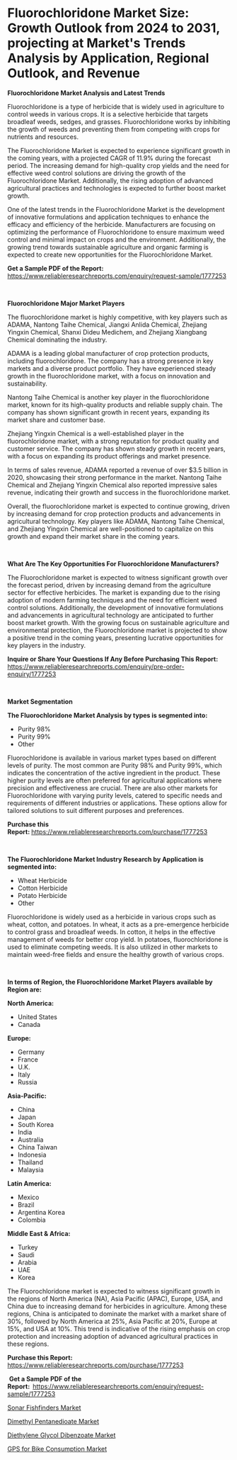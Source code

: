 <p><h1>Fluorochloridone Market Size: Growth Outlook from 2024 to 2031, projecting at Market's Trends Analysis by Application, Regional Outlook, and Revenue</h1></p><p><strong>Fluorochloridone Market Analysis and Latest Trends</strong></p>
<p><p>Fluorochloridone is a type of herbicide that is widely used in agriculture to control weeds in various crops. It is a selective herbicide that targets broadleaf weeds, sedges, and grasses. Fluorochloridone works by inhibiting the growth of weeds and preventing them from competing with crops for nutrients and resources.</p><p>The Fluorochloridone Market is expected to experience significant growth in the coming years, with a projected CAGR of 11.9% during the forecast period. The increasing demand for high-quality crop yields and the need for effective weed control solutions are driving the growth of the Fluorochloridone Market. Additionally, the rising adoption of advanced agricultural practices and technologies is expected to further boost market growth.</p><p>One of the latest trends in the Fluorochloridone Market is the development of innovative formulations and application techniques to enhance the efficacy and efficiency of the herbicide. Manufacturers are focusing on optimizing the performance of Fluorochloridone to ensure maximum weed control and minimal impact on crops and the environment. Additionally, the growing trend towards sustainable agriculture and organic farming is expected to create new opportunities for the Fluorochloridone Market.</p></p>
<p><strong>Get a Sample PDF of the Report:&nbsp;</strong> <a href="https://www.reliableresearchreports.com/enquiry/request-sample/1777253">https://www.reliableresearchreports.com/enquiry/request-sample/1777253</a></p>
<p>&nbsp;</p>
<p><strong>Fluorochloridone Major Market Players</strong></p>
<p><p>The fluorochloridone market is highly competitive, with key players such as ADAMA, Nantong Taihe Chemical, Jiangxi Anlida Chemical, Zhejiang Yingxin Chemical, Shanxi Dideu Medichem, and Zhejiang Xiangbang Chemical dominating the industry.</p><p>ADAMA is a leading global manufacturer of crop protection products, including fluorochloridone. The company has a strong presence in key markets and a diverse product portfolio. They have experienced steady growth in the fluorochloridone market, with a focus on innovation and sustainability.</p><p>Nantong Taihe Chemical is another key player in the fluorochloridone market, known for its high-quality products and reliable supply chain. The company has shown significant growth in recent years, expanding its market share and customer base.</p><p>Zhejiang Yingxin Chemical is a well-established player in the fluorochloridone market, with a strong reputation for product quality and customer service. The company has shown steady growth in recent years, with a focus on expanding its product offerings and market presence.</p><p>In terms of sales revenue, ADAMA reported a revenue of over $3.5 billion in 2020, showcasing their strong performance in the market. Nantong Taihe Chemical and Zhejiang Yingxin Chemical also reported impressive sales revenue, indicating their growth and success in the fluorochloridone market.</p><p>Overall, the fluorochloridone market is expected to continue growing, driven by increasing demand for crop protection products and advancements in agricultural technology. Key players like ADAMA, Nantong Taihe Chemical, and Zhejiang Yingxin Chemical are well-positioned to capitalize on this growth and expand their market share in the coming years.</p></p>
<p>&nbsp;</p>
<p><strong>What Are The Key Opportunities For Fluorochloridone Manufacturers?</strong></p>
<p><p>The Fluorochloridone market is expected to witness significant growth over the forecast period, driven by increasing demand from the agriculture sector for effective herbicides. The market is expanding due to the rising adoption of modern farming techniques and the need for efficient weed control solutions. Additionally, the development of innovative formulations and advancements in agricultural technology are anticipated to further boost market growth. With the growing focus on sustainable agriculture and environmental protection, the Fluorochloridone market is projected to show a positive trend in the coming years, presenting lucrative opportunities for key players in the industry.</p></p>
<p><strong>Inquire or Share Your Questions If Any Before Purchasing This Report:</strong> <a href="https://www.reliableresearchreports.com/enquiry/pre-order-enquiry/1777253">https://www.reliableresearchreports.com/enquiry/pre-order-enquiry/1777253</a></p>
<p>&nbsp;</p>
<p><strong>Market Segmentation</strong></p>
<p><strong>The Fluorochloridone Market Analysis by types is segmented into:</strong></p>
<p><ul><li>Purity 98%</li><li>Purity 99%</li><li>Other</li></ul></p>
<p><p>Fluorochloridone is available in various market types based on different levels of purity. The most common are Purity 98% and Purity 99%, which indicates the concentration of the active ingredient in the product. These higher purity levels are often preferred for agricultural applications where precision and effectiveness are crucial. There are also other markets for Fluorochloridone with varying purity levels, catered to specific needs and requirements of different industries or applications. These options allow for tailored solutions to suit different purposes and preferences.</p></p>
<p><strong>Purchase this Report:&nbsp;</strong><a href="https://www.reliableresearchreports.com/purchase/1777253">https://www.reliableresearchreports.com/purchase/1777253</a></p>
<p>&nbsp;</p>
<p><strong>The Fluorochloridone Market Industry Research by Application is segmented into:</strong></p>
<p><ul><li>Wheat Herbicide</li><li>Cotton Herbicide</li><li>Potato Herbicide</li><li>Other</li></ul></p>
<p><p>Fluorochloridone is widely used as a herbicide in various crops such as wheat, cotton, and potatoes. In wheat, it acts as a pre-emergence herbicide to control grass and broadleaf weeds. In cotton, it helps in the effective management of weeds for better crop yield. In potatoes, fluorochloridone is used to eliminate competing weeds. It is also utilized in other markets to maintain weed-free fields and ensure the healthy growth of various crops.</p></p>
<p>&nbsp;</p>
<p><strong>In terms of Region, the Fluorochloridone Market Players available by Region are:</strong></p>
<p>
    <p> <strong> North America: </strong>
        <ul>
            <li>United States</li>
            <li>Canada</li>
        </ul>
        </p> 
    <p> <strong> Europe: </strong>
        <ul>
            <li>Germany</li>
            <li>France</li>
            <li>U.K.</li>
            <li>Italy</li>
            <li>Russia</li>
        </ul>
        </p> 
    <p> <strong> Asia-Pacific: </strong>
        <ul>
            <li>China</li>
            <li>Japan</li>
            <li>South Korea</li>
            <li>India</li>
            <li>Australia</li>
            <li>China Taiwan</li>
            <li>Indonesia</li>
            <li>Thailand</li>
            <li>Malaysia</li>
        </ul>
        </p> 
    <p> <strong> Latin America: </strong>
        <ul>
            <li>Mexico</li>
            <li>Brazil</li>
            <li>Argentina Korea</li>
            <li>Colombia</li>
        </ul>
        </p> 
    <p> <strong> Middle East & Africa: </strong>
        <ul>
            <li>Turkey</li>
            <li>Saudi</li>
            <li>Arabia</li>
            <li>UAE</li>
            <li>Korea</li>
        </ul>
    </p>
    </p>
<p><p>The Fluorochloridone market is expected to witness significant growth in the regions of North America (NA), Asia Pacific (APAC), Europe, USA, and China due to increasing demand for herbicides in agriculture. Among these regions, China is anticipated to dominate the market with a market share of 30%, followed by North America at 25%, Asia Pacific at 20%, Europe at 15%, and USA at 10%. This trend is indicative of the rising emphasis on crop protection and increasing adoption of advanced agricultural practices in these regions.</p></p>
<p><strong>Purchase this Report: </strong><a href="https://www.reliableresearchreports.com/purchase/1777253">https://www.reliableresearchreports.com/purchase/1777253</a></p>
<p>&nbsp;<strong>Get a Sample PDF of the Report:&nbsp;&nbsp;</strong><a href="https://www.reliableresearchreports.com/enquiry/request-sample/1777253">https://www.reliableresearchreports.com/enquiry/request-sample/1777253</a></p>
<p><strong></strong></p>
<p><p><a href="https://issuu.com/reportprime-2/docs/sonar-fishfinders-market-size-2030.pptx">Sonar Fishfinders Market</a></p><p><a href="https://github.com/zjyglelu/Market-Research-Report-List-1/blob/main/dimethyl-pentanedioate-market.md">Dimethyl Pentanedioate Market</a></p><p><a href="https://github.com/mbisetmhermsr/Market-Research-Report-List-1/blob/main/diethylene-glycol-dibenzoate-market.md">Diethylene Glycol Dibenzoate Market</a></p><p><a href="https://issuu.com/reportprime-2/docs/gps-for-bike-consumption-market-size-2030.pptx">GPS for Bike Consumption Market</a></p></p>